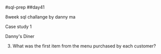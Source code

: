 #sql-prep
##day41

8week sql challange by danny ma

Case study 1

Danny's Diner

3. What was the first item from the menu purchased by each customer?